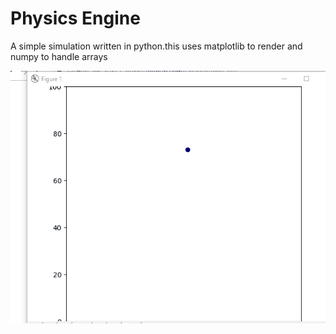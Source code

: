 # Physics Engine
A simple simulation written in python.this uses matplotlib to render and numpy to handle arrays

![IMAGE ALT TEXT HERE](https://raw.githubusercontent.com/Dharisd/PhysicsEngine/master/sim.gif)

